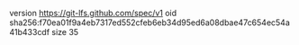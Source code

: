 version https://git-lfs.github.com/spec/v1
oid sha256:f70ea01f9a4eb7317ed552cfeb6eb34d95ed6a08dbae47c654ec54a41b433cdf
size 35
